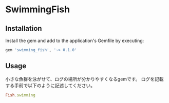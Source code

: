 # SwimmingFish

## Installation

Install the gem and add to the application's Gemfile by executing:

```bash
gem 'swimming_fish', '~> 0.1.0'
```

## Usage

小さな魚群を泳がせて、ログの場所が分かりやすくなるgemです。
ログを記載する手前で以下のように記述してください。
```ruby
Fish.swimming
```

